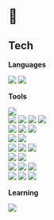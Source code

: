 <!-- 아이콘 관련 URL: https://simpleicons.org/ -->
<!-- 뱃지 관련 URL: https://shields.io/ -->

# 👋
<!--
## Carrer

### (주) 마켓보로
- 2020.10 ~
- WCC, Commerce Dev팀/프론트엔드 개발자
- Vue(Nuxt), React(Next)를 사용하여 웹/모바일 환경 서비스 개발
- GraphQL(Apollo, Relay)를 사용하여 백엔드와의 소통
- Flutter를 사용하여 웹뷰 앱 개발
- DataDog을 활용한 서비스 모니터링 및 사용자 경험 증진
- Bitbucket Pipeline 구성
- Storybook을 이용하여 디자이너와의 소통

### (주) 코렌스
- 2019.07 - 2020.10
- 소프트웨어개발팀/프론트엔드 개발자 
- AWS Amplify를 활용한 웹 앱 인프라 구축
    - AppSync(GraphQL), CloudFront 등 사용.
- Vue, Quesar Framework, Electron을 이용한 데스크탑 앱, 웹 앱 개발

-->

## Tech
**Languages**    
    
<code style="display: inline-flex; justify-content: center; align-items: center;"><img src="https://img.shields.io/badge/-JavaScript-grey?logo=javascript"/></code>
<code style="display: inline-flex; justify-content: center; align-items: center;"><img src="https://img.shields.io/badge/-TypeScript-grey?logo=typescript"/></code>
   
   
**Tools**     
     
<code style="display: inline-flex; justify-content: center; align-items: center;"><img src="https://img.shields.io/badge/-Git-grey?logo=git"/></code>
<br />
<code style="display: inline-flex; justify-content: center; align-items: center;"><img src="https://img.shields.io/badge/-Vue-grey?logo=Vue.js"/></code>
<code style="display: inline-flex; justify-content: center; align-items: center;"><img src="https://img.shields.io/badge/-React-grey?logo=react"/></code>
<code style="display: inline-flex; justify-content: center; align-items: center;"><img src="https://img.shields.io/badge/-Flutter-grey?logo=Flutter"/></code>
<code style="display: inline-flex; justify-content: center; align-items: center;"><img src="https://img.shields.io/badge/-Next.js-grey?logo=nextdotjs"/></code>
<br />
<code style="display: inline-flex; justify-content: center; align-items: center;"><img src="https://img.shields.io/badge/-GraphQL-grey?logo=graphql"/></code>
<code style="display: inline-flex; justify-content: center; align-items: center;"><img src="https://img.shields.io/badge/-Apollo-grey?logo=apollographql"/></code>
<code style="display: inline-flex; justify-content: center; align-items: center;"><img src="https://img.shields.io/badge/-Relay-grey?logo=relay"/></code>
<br />
<code style="display: inline-flex; justify-content: center; align-items: center;"><img src="https://img.shields.io/badge/-Storybook-grey?logo=storybook"/></code>
<code style="display: inline-flex; justify-content: center; align-items: center;"><img src="https://img.shields.io/badge/-Jest-grey?logo=jest"/></code>
<br />
<code style="display: inline-flex; justify-content: center; align-items: center;"><img src="https://img.shields.io/badge/-Scss/Sass-grey?logo=sass"/></code>
<code style="display: inline-flex; justify-content: center; align-items: center;"><img src="https://img.shields.io/badge/-StyledComponents-grey?logo=styledComponents"/></code>
<code style="display: inline-flex; justify-content: center; align-items: center;"><img src="https://img.shields.io/badge/-TailwindCSS-grey?logo=tailwindcss"/></code>
<br />
<code style="display: inline-flex; justify-content: center; align-items: center;"><img src="https://img.shields.io/badge/-Node.js-grey?logo=node.js"/></code>
<code style="display: inline-flex; justify-content: center; align-items: center;"><img src="https://img.shields.io/badge/-Bun-grey?logo=bun"/></code>
<br />
<code style="display: inline-flex; justify-content: center; align-items: center;"><img src="https://img.shields.io/badge/-Npm-grey?logo=npm"/></code>
<code style="display: inline-flex; justify-content: center; align-items: center;"><img src="https://img.shields.io/badge/-Yarn-grey?logo=yarn"/></code>
<code style="display: inline-flex; justify-content: center; align-items: center;"><img src="https://img.shields.io/badge/-Pnpm-grey?logo=pnpm"/></code>
<br />
<code style="display: inline-flex; justify-content: center; align-items: center;"><img src="https://img.shields.io/badge/-Jira-grey?logo=jira"/></code>
<code style="display: inline-flex; justify-content: center; align-items: center;"><img src="https://img.shields.io/badge/-Bitbucket-grey?logo=bitbucket"/></code>
<code style="display: inline-flex; justify-content: center; align-items: center;"><img src="https://img.shields.io/badge/-Github-grey?logo=github"/></code>

<!--
**Learning**    
    
<code style="display: inline-flex; justify-content: center; align-items: center;"><img src="https://img.shields.io/badge/-Tensorflow-grey?logo=tensorflow"/></code>
<code style="display: inline-flex; justify-content: center; align-items: center;"><img src="https://img.shields.io/badge/-Nestjs-grey?logo=nestjs"/></code>
-->
**Learning**    

<code style="display: inline-flex; justify-content: center; align-items: center;"><img src="https://img.shields.io/badge/-Turborepo-grey?logo=turborepo"/></code>
